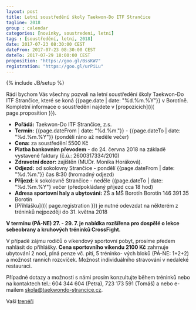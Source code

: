 ```yaml
---
layout: post
title: Letní soustředění školy Taekwon-Do ITF Strančice
tagline: 2018
group : calendar
categories: [novinky, soustredeni, letni]
tags : [soustředění, letní, 2018]
date: 2017-07-23 08:30:00 CEST
dateFrom: 2017-07-23 08:30:00 CEST
dateTo: 2017-07-29 18:00:00 CEST
proposition: "https://goo.gl/BssKW7"
registration: "https://goo.gl/urPiLu"
---
```

{% include JB/setup %}

Rádi bychom Vás všechny pozvali na letní soustředění školy Taekwon-Do ITF Strančice, které se koná {{page.date | date: "%d.%m.%Y"}} v Borotíně.
Kompletní informace o soustředění najdete v [propozicích]({{ page.proposition }}).

- **Pořádá:** Taekwon-Do ITF Strančice, z.s.
- **Termín:** {{page.dateFrom | date: "%d.%m."}} - {{page.dateTo | date: "%d.%m.%Y"}} (pondělí ráno až neděle večer)
- **Cena:** za soustředění 5500 Kč
- **Platba bankovním převodem** - do 24. června 2018 na základě vystavené faktury (č.ú.: 2600317334/2010)
- **Zdravotní dozor:** zajištěn (MUDr. Monika Horáková).
- **Odjezd:** od sokolovny Strančice - pondělí {{page.dateFrom | date: "%d.%m."}} čas 8:30 (hromadný odjezd)
- **Příjezd:** k sokolovně Strančice - neděle {{page.dateTo | date: "%d.%m.%Y"} večer (předpokládaný příjezd cca 18 hod)
- **Adresa sportovní haly a ubytování:**
    ZŠ a MŠ Borotín
    Borotín 146
    391 35 Borotín
- [Přihlášku]({{ page.registration }}) je nutné odevzdat na některém z tréninků nejpozději do 31. května 2018

**V termínu (PÁ-NE) 27. - 29. 7. je nabídka rozšířena pro dospělé o lekce sebeobrany a kruhových tréninků CrossFight.**

V případě zájmu rodičů o víkendový sportovní pobyt, prosíme předem nahlásit do přihlášky.
**Cena sportovního víkendu 2100 Kč** zahrnuje ubytování 2 noci, plná penze vč. pití, 5 tréninko-
vých bloků (PÁ-NE: 1+2+2) a možnost ranních rozcviček.
Možnost individuálního stravování v nedaleké restauraci.

Případné dotazy a možnosti s námi prosím konzultujte během tréninků nebo na kontaktech tel.: 604 344 604 (Petra), 723 173 591 (Tomáš) a nebo e-mailem <a href="mailto:skola@taekwondo-strancice.cz">skola@taekwondo-strancice.cz</a>.

Vaši [trenéři](/treneri)
